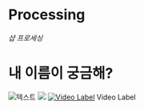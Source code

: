 # Processing
_샵 프로세싱_   
   # 내 이름이  궁금해?
![텍스트](https://cdn-images-1.medium.com/max/1600/0*xFDd1jWKzAU7BI6v.jpg "인크레더블")
![](https://images.pexels.com/photos/132037/pexels-photo-132037.jpeg?auto=compress&cs=tinysrgb&h=350)
[![Video Label](https://ia.media-imdb.com/images/M/MV5BMjMxNjY2MDU1OV5BMl5BanBnXkFtZTgwNzY1MTUwNTM@._V1_UX182_CR0,0,182,268_AL_.jpg)](https://www.youtube.com/watch?v=QwievZ1Tx-8) Video Label
